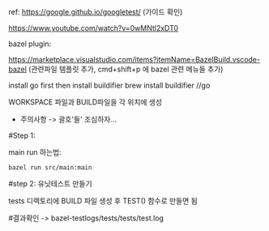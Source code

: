 ref:
https://google.github.io/googletest/ (가이드 확인)

https://www.youtube.com/watch?v=0wMNtl2xDT0

bazel plugin:

https://marketplace.visualstudio.com/items?itemName=BazelBuild.vscode-bazel
(관련파일 템플릿 추가, cmd+shift+p 에 bazel 관련 메뉴들 추가)

install go first then install buildifier
brew install buildifier
//go

WORKSPACE 파일과 BUILD파일을 각 위치에 생성
- 주의사항
-> 괄호'들' 조심하자...

#Step 1:

main run 하는법:

```
bazel run src/main:main
```

#step 2:
유닛테스트 만들기

tests 디렉토리에 BUILD 파일 생성 후 TEST() 함수로 만들면 됨

#결과확인
-> bazel-testlogs/tests/tests/test.log

